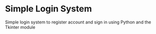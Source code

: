 # Simple Login System
Simple login system to register account and sign in using Python and the Tkinter module
